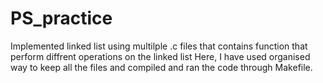 # PS_practice
Implemented linked list using multilple .c files that contains function that perform diffrent operations on the linked list
Here, I have used organised way to keep all the files and compiled and ran the code through Makefile.
